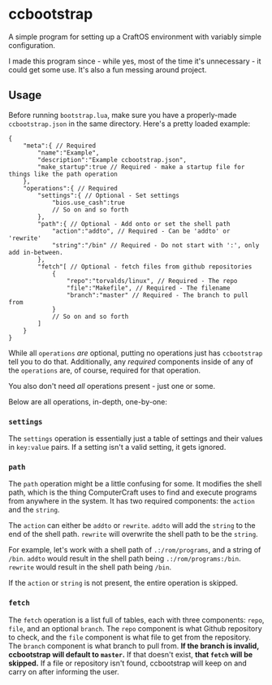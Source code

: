 # ccbootstrap
A simple program for setting up a CraftOS environment with variably simple configuration.

I made this program since - while yes, most of the time it's unnecessary - it could get some use. It's also a fun messing around project.

## Usage
Before running `bootstrap.lua`, make sure you have a properly-made `ccbootstrap.json` in the same directory. Here's a pretty loaded example:

```jsonc
{
    "meta":{ // Required
        "name":"Example",
        "description":"Example ccbootstrap.json",
        "make_startup":true // Required - make a startup file for things like the path operation
    },
    "operations":{ // Required
        "settings":{ // Optional - Set settings
            "bios.use_cash":true
            // So on and so forth
        },
        "path":{ // Optional - Add onto or set the shell path
            "action":"addto", // Required - Can be 'addto' or 'rewrite'
            "string":"/bin" // Required - Do not start with ':', only add in-between.
        },
        "fetch"[ // Optional - fetch files from github repositories
            {
                "repo":"torvalds/linux", // Required - The repo
                "file":"Makefile", // Required - The filename
                "branch":"master" // Required - The branch to pull from
            }
            // So on and so forth
        ]
    }
}
```

While all `operations` *are* optional, putting no operations just has `ccbootstrap` tell you to do that. Additionally, any *required* components inside of any of the `operations` are, of course, required for that operation.

You also don't need *all* operations present - just one or some.

Below are all operations, in-depth, one-by-one:

### `settings`
The `settings` operation is essentially just a table of settings and their values in `key:value` pairs. If a setting isn't a valid setting, it gets ignored.

### `path`
The `path` operation might be a little confusing for some. It modifies the shell path, which is the thing ComputerCraft uses to find and execute programs from anywhere in the system. It has two required components: the `action` and the `string`.

The `action` can either be `addto` or `rewrite`. `addto` will add the `string` to the end of the shell path. `rewrite` will overwrite the shell path to be the `string`.

For example, let's work with a shell path of `.:/rom/programs`, and a string of `/bin`. `addto` would result in the shell path being `.:/rom/programs:/bin`. `rewrite` would result in the shell path being `/bin`.

If the `action` or `string` is not present, the entire operation is skipped.

### `fetch`
The `fetch` operation is a list full of tables, each with three components: `repo`, `file`, and an optional `branch`. The `repo` component is what Github repository to check, and the `file` component is what file to get from the repository. The `branch` component is what branch to pull from. **If the branch is invalid, ccbootstrap will default to `master`.** If that doesn't exist, **that `fetch` will be skipped.** If a file or repository isn't found, ccbootstrap will keep on and carry on after informing the user.
